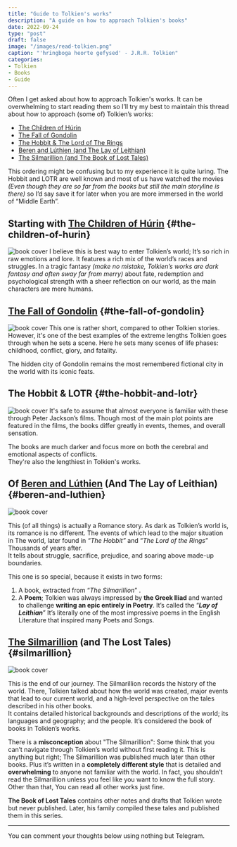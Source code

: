 ```yaml
---
title: "Guide to Tolkien's works"
description: "A guide on how to approach Tolkien's books"
date: 2022-09-24
type: "post"
draft: false
image: "/images/read-tolkien.png"
caption: "'hringboga heorte gefysed' - J.R.R. Tolkien"
categories:
- Tolkien
- Books
- Guide
---
```


Often I get asked about how to approach Tolkien's works. It can be overwhelming to start reading them so I’ll try my best to maintain this thread about how to approach (some of) Tolkien’s works:  

-   [The Children of Húrin](#the-children-of-hurin) 
-   [The Fall of Gondolin](#the-fall-of-gondolin)
-   [The Hobbit & The Lord of The Rings](#the-hobbit-and-lotr)
-   [Beren and Lúthien (and The Lay of Leithian)](#beren-and-luthien)
-   [The Silmarillion (and The Book of Lost Tales)](#silmarillion)
  
This ordering might be confusing but to my experience it is quite luring. The Hobbit and LOTR are well known and most of us have watched the movies  _(Even though they are so far from the books but still the main storyline is there)_  so I’d say save it for later when you are more immersed in the world of “Middle Earth”.

## Starting with [The Children of Húrin](https://www.goodreads.com/book/show/597790.The_Children_of_H_rin) {#the-children-of-hurin}
![book cover](https://m.media-amazon.com/images/I/51l0B3EVhPL.jpg)
I believe this is best way to enter Tolkien’s world; It’s so rich in raw emotions and lore. It features a rich mix of the world’s races and struggles. In a tragic fantasy _(make no mistake, Tolkien’s works are dark fantasy and often sway far from merry)_ about fate, redemption and psychological strength with a sheer reflection on our world, as the main characters are mere humans.


## [The Fall of Gondolin](https://www.goodreads.com/book/show/39798828-the-fall-of-gondolin) {#the-fall-of-gondolin}
![book cover](https://images-na.ssl-images-amazon.com/images/I/71xsQ4ZFKdL.jpg)
This one is rather short, compared to other Tolkien stories. However, it's one of the best examples of the extreme lengths Tolkien goes through when he sets a scene. Here he sets many scenes of life phases: childhood, conflict, glory, and fatality.  
  
The hidden city of Gondolin remains the most remembered fictional city in the world with its iconic feats.

## The Hobbit & LOTR {#the-hobbit-and-lotr}
![book cover](https://i.ebayimg.com/images/g/03QAAOSwVEpf~tzH/s-l640.jpg)
It's safe  to  assume  that almost everyone is familiar with  these through Peter  Jackson’s  films. Though  most  of  the  main  plot  points  are featured in  the  films,  the  books differ greatly in events,  themes,  and overall sensation.  
  
The  books  are  much  darker  and  focus  more  on  both  the cerebral and emotional aspects of conflicts.  
They're also  the lengthiest in Tolkien's works.

## Of [Beren and Lúthien](https://www.goodreads.com/book/show/41015249-beren-and-l-thien) (And The Lay of Leithian) {#beren-and-luthien}
![book cover](https://m.media-amazon.com/images/I/51voxpKiEDL.jpg)

This (of all things) is  actually a Romance story. As dark as Tolkien’s world is, its romance is no different. The events of which lead to the major situation in The world, later found in  _“The Hobbit”_  and “_The Lord of the Rings_” Thousands of years after.  
It tells about struggle, sacrifice, prejudice, and soaring above made-up boundaries.  
  
This one is so special, because it exists in two forms:  

1.  A book, extracted from “_The Silmarillion_” .
2.  A  **Poem**; Tolkien was always impressed by  **the Greek Iliad**  and wanted to challenge  **writing an epic entirely in Poetry**. It’s called the “**_Lay of Leithian_**” It’s literally one of the most impressive poems in the English Literature that inspired many Poets and Songs.

## [The Silmarillion](https://www.goodreads.com/book/show/7332.The_Silmarillion) (and The Lost Tales) {#silmarillion}
![book cover](https://m.media-amazon.com/images/I/41k+B4mxcCL.jpg)

This is the end of our journey. The Silmarillion records the history of the world. There, Tolkien talked about how the world was created, major events that lead to our current world, and a high-level perspective on the tales described in his other books.  
It contains detailed historical backgrounds and descriptions of the world; its languages and geography; and the people. It’s considered the book of books in Tolkien’s works.  
  
There is a **misconception** about "The Silmarillion": Some think that you can’t navigate through Tolkien’s world without first reading it. This is anything but right; The Silmarillion was published much later than other books. Plus it’s written in a **completely different style** that is detailed and **overwhelming** to anyone not familiar with the world. In fact, you shouldn’t read the Silmarillion unless you feel like you want to know the full story. Other than that, You can read all other works just fine.  
  
**The Book of Lost Tales** contains other notes and drafts that Tolkien wrote but never published. Later, his family compiled these tales and published them in this series.

---
You can comment your thoughts below using nothing but Telegram.